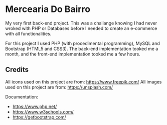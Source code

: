 # Mercearia Do Bairro
My very first back-end project. This was a challange knowing I had never wroked with PHP or Databases before I needed to create an e-commerce with all functionalities.

For this project I used PHP (with procedimental programming), MySQL and Bootstrap (HTML5 and CSS3). The back-end implementation tooked me a month, and the front-end implementation tooked me a few hours. 

## Credits

All icons used on this project are from: https://www.freepik.com/
All images used on this project are from: https://unsplash.com/

Documentation:
- https://www.php.net/
- https://www.w3schools.com/
- https://getbootstrap.com/
